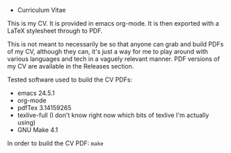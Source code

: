 * Curriculum Vitae

This is my CV. It is provided in emacs org-mode. It is then exported with a LaTeX stylesheet through to PDF.

This is not meant to necessarily be so that anyone can grab and build PDFs of my CV, although they can, it's just a way for me to play around with various languages and tech in a vaguely relevant manner. PDF versions of my CV are available in the Releases section.

Tested software used to build the CV PDFs:
- emacs 24.5.1
- org-mode
- pdfTex 3.14159265
- texlive-full (I don't know right now which bits of texlive I'm actually using)
- GNU Make 4.1

In order to build the CV PDF:
```make```